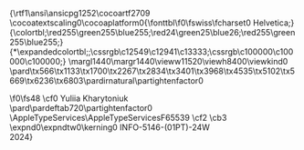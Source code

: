 {\rtf1\ansi\ansicpg1252\cocoartf2709
\cocoatextscaling0\cocoaplatform0{\fonttbl\f0\fswiss\fcharset0 Helvetica;}
{\colortbl;\red255\green255\blue255;\red24\green25\blue26;\red255\green255\blue255;}
{\*\expandedcolortbl;;\cssrgb\c12549\c12941\c13333;\cssrgb\c100000\c100000\c100000;}
\margl1440\margr1440\vieww11520\viewh8400\viewkind0
\pard\tx566\tx1133\tx1700\tx2267\tx2834\tx3401\tx3968\tx4535\tx5102\tx5669\tx6236\tx6803\pardirnatural\partightenfactor0

\f0\fs48 \cf0 Yuliia Kharytoniuk\
\pard\pardeftab720\partightenfactor0
\AppleTypeServices\AppleTypeServicesF65539 \cf2 \cb3 \expnd0\expndtw0\kerning0
INFO-5146-(01PT)-24W\
2024}